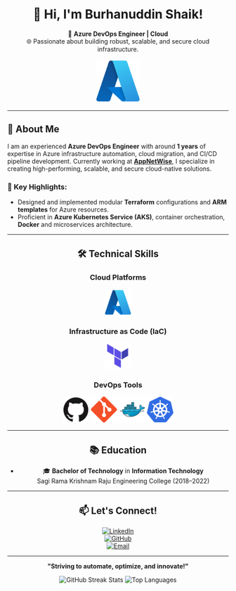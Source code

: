 <div align="center">

# 👋 Hi, I'm **Burhanuddin Shaik**!

🎯 **Azure DevOps Engineer | Cloud**  
🌐 Passionate about building robust, scalable, and secure cloud infrastructure.

<img src="https://raw.githubusercontent.com/devicons/devicon/master/icons/azure/azure-original.svg" alt="Azure Logo" width="100"/>

---

</div>

## 🚀 About Me

I am an experienced **Azure DevOps Engineer** with around **1 years** of expertise in Azure infrastructure automation, cloud migration, and CI/CD pipeline development. Currently working at **[AppNetWise](https://appnetwise.com/)**, I specialize in creating high-performing, scalable, and secure cloud-native solutions.

### 🌟 Key Highlights:
- Designed and implemented modular **Terraform** configurations and **ARM templates** for Azure resources.
- Proficient in **Azure Kubernetes Service (AKS)**, container orchestration, **Docker** and microservices architecture.

---

<div align="center">

## 🛠️ Technical Skills

### **Cloud Platforms**
<img src="https://raw.githubusercontent.com/devicons/devicon/master/icons/azure/azure-original.svg" alt="Azure" width="60" height="60"/> 

### **Infrastructure as Code (IaC)**
<img src="https://raw.githubusercontent.com/devicons/devicon/master/icons/terraform/terraform-original.svg" alt="Terraform" width="60" height="60"/> 

### **DevOps Tools**
<img src="https://raw.githubusercontent.com/devicons/devicon/master/icons/github/github-original.svg" alt="GitHub" width="60" height="60"/>  
<img src="https://raw.githubusercontent.com/devicons/devicon/master/icons/git/git-original.svg" alt="Git" width="60" height="60"/>  
<img src="https://raw.githubusercontent.com/devicons/devicon/master/icons/docker/docker-original.svg" alt="Docker" width="60" height="60"/>  
<img src="https://raw.githubusercontent.com/devicons/devicon/master/icons/kubernetes/kubernetes-plain.svg" alt="Kubernetes" width="60" height="60"/>  

---

## 📚 Education
 
- 🎓 **Bachelor of Technology** in **Information Technology**  
  Sagi Rama Krishnam Raju Engineering College  (2018–2022)

---

## 📫 Let's Connect!

[![LinkedIn](https://img.shields.io/badge/-LinkedIn-blue?logo=linkedin&logoColor=white)](https://www.linkedin.com/in/burhanuddin-shaik-8a463b209/)  
[![GitHub](https://img.shields.io/badge/-GitHub-black?logo=github&logoColor=white)](https://github.com/burhanuddin-anw)  
[![Email](https://img.shields.io/badge/-Email-red?logo=gmail&logoColor=white)](mailto:shaiksohail55149@gmail.com)

---

<div align="center">

**"Striving to automate, optimize, and innovate!"**

<img src="https://github-readme-streak-stats.herokuapp.com?user=burhanuddin-anw&theme=green-blue&hide_border=true&date_format=M%20j%5B%2C%20Y%5D" alt="GitHub Streak Stats" />  
<img src="https://github-readme-stats.vercel.app/api/top-langs/?username=burhanuddin-anw&layout=compact&theme=radical" alt="Top Languages" />  

</div>